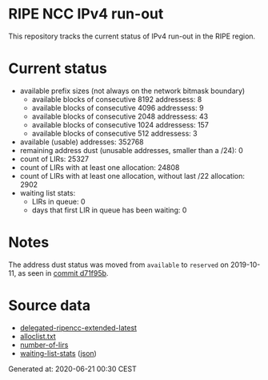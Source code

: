 # RIPE NCC IPv4 run-out
This repository tracks the current status of IPv4 run-out in the RIPE region.

# Current status
- available prefix sizes (not always on the network bitmask boundary)
  - available blocks of consecutive 8192 addressess: 8
  - available blocks of consecutive 4096 addressess: 9
  - available blocks of consecutive 2048 addressess: 43
  - available blocks of consecutive 1024 addressess: 157
  - available blocks of consecutive 512 addressess: 3
- available (usable) addresses: 352768
- remaining address dust (unusable addresses, smaller than a /24): 0
- count of LIRs: 25327
- count of LIRs with at least one allocation: 24808
- count of LIRs with at least one allocation, without last /22 allocation: 2902
- waiting list stats:
  - LIRs in queue: 0
  - days that first LIR in queue has been waiting: 0

# Notes
The address dust status was moved from `available` to `reserved` on 2019-10-11, as seen in [commit d71f95b](https://github.com/zajdee/ripe-ncc-ipv4-runout/commit/d71f95b1f7c9f639556e395e4ad0f41e54834954).

# Source data
- [delegated-ripencc-extended-latest](https://ftp.ripe.net/pub/stats/ripencc/delegated-ripencc-extended-latest)
- [alloclist.txt](https://ftp.ripe.net/pub/stats/ripencc/membership/alloclist.txt)
- [number-of-lirs](https://labs.ripe.net/statistics/number-of-lirs)
- [waiting-list-stats](https://www.ripe.net/manage-ips-and-asns/ipv4/ipv4-waiting-list) ([json](https://www-static.ripe.net/dynamic/ipv4-waiting-list/stats.json))

Generated at: 2020-06-21 00:30 CEST
